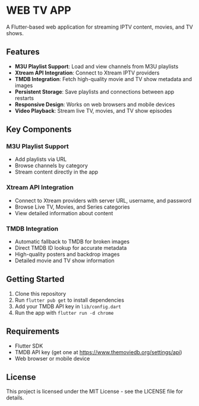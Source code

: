 # WEB TV APP

A Flutter-based web application for streaming IPTV content, movies, and TV shows.

## Features

- **M3U Playlist Support**: Load and view channels from M3U playlists
- **Xtream API Integration**: Connect to Xtream IPTV providers
- **TMDB Integration**: Fetch high-quality movie and TV show metadata and images
- **Persistent Storage**: Save playlists and connections between app restarts
- **Responsive Design**: Works on web browsers and mobile devices
- **Video Playback**: Stream live TV, movies, and TV show episodes

## Key Components

### M3U Playlist Support
- Add playlists via URL
- Browse channels by category
- Stream content directly in the app

### Xtream API Integration
- Connect to Xtream providers with server URL, username, and password
- Browse Live TV, Movies, and Series categories
- View detailed information about content

### TMDB Integration
- Automatic fallback to TMDB for broken images
- Direct TMDB ID lookup for accurate metadata
- High-quality posters and backdrop images
- Detailed movie and TV show information

## Getting Started

1. Clone this repository
2. Run `flutter pub get` to install dependencies
3. Add your TMDB API key in `lib/config.dart`
4. Run the app with `flutter run -d chrome`

## Requirements

- Flutter SDK
- TMDB API key (get one at https://www.themoviedb.org/settings/api)
- Web browser or mobile device

## License

This project is licensed under the MIT License - see the LICENSE file for details.
